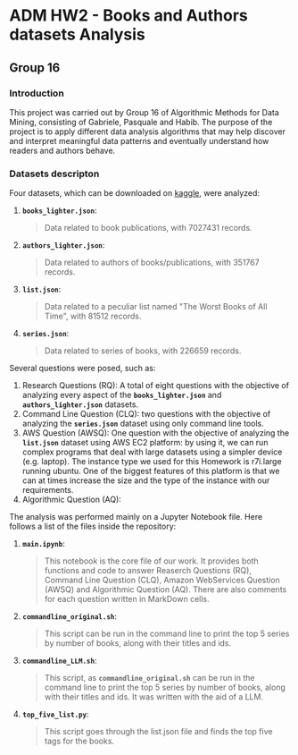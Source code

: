 # ADM HW2 - Books and Authors datasets Analysis
## Group 16
### Introduction
This project was carried out by Group 16 of Algorithmic Methods for Data Mining, consisting of Gabriele, Pasquale and Habib. The purpose of the project is to apply different data analysis algorithms that may help discover and interpret meaningful data patterns and eventually understand how readers and authors behave.
### Datasets descripton
Four datasets, which can be downloaded on [kaggle](https://www.kaggle.com/datasets/opalskies/large-books-metadata-dataset-50-mill-entries), were analyzed:
1. __`books_lighter.json`__:
   > Data related to book publications, with 7027431 records.
2. __`authors_lighter.json`__:
   > Data related to authors of books/publications, with 351767 records.
3. __`list.json`__:
   > Data related to a peculiar list named "The Worst Books of All Time", with 81512 records.
4. __`series.json`__:
   > Data related to series of books, with 226659 records.

Several questions were posed, such as:
1. Research Questions (RQ): A total of eight questions with the objective of analyzing every aspect of the __`books_lighter.json`__ and __`authors_lighter.json`__ datasets.
2. Command Line Question (CLQ): two questions with the objective of analyzing the __`series.json`__ dataset using only command line tools.
3. AWS Question (AWSQ): One question with the objective of analyzing the __`list.json`__ dataset using AWS EC2 platform: by using it, we can run complex programs that deal with large datasets using a simpler device (e.g. laptop). The instance type we used for this Homework is r7i.large running ubuntu. One of the biggest features of this platform is that we can at times increase the size and the type of the instance with our requirements.
4. Algorithmic Question (AQ):
 
The analysis was performed mainly on a Jupyter Notebook file. Here follows a list of the files inside the repository:
1. __`main.ipynb`__:
   > This notebook is the core file of our work. It provides both functions and code to answer Reaserch Questions (RQ), Command Line Question (CLQ), Amazon WebServices Question (AWSQ) and Algorithmic Question (AQ). There are also comments for each question written in MarkDown cells.
2. __`commandline_original.sh`__:
   > This script can be run in the command line to print the top 5 series by number of books, along with their titles and ids.
3. __`commandline_LLM.sh`__:
   > This script, as __`commandline_original.sh`__ can be run in the command line to print the top 5 series by number of books, along with their titles and ids. It was written with the aid of a LLM.
4. __`top_five_list.py`__:
   > This script goes through the list.json file and finds the top five tags for the books. 
